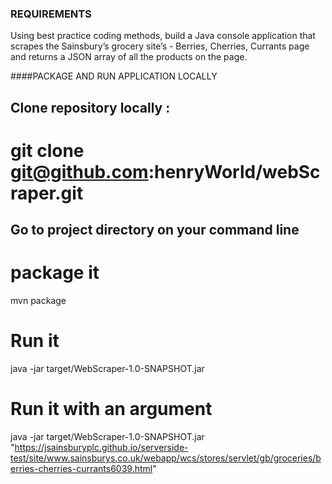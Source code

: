 ### REQUIREMENTS
Using best practice coding methods, build a Java console application that scrapes the Sainsbury’s grocery site’s - Berries, Cherries, Currants page and returns a JSON array of all the products on the page.

####PACKAGE AND RUN APPLICATION LOCALLY

## Clone repository locally :
# git clone git@github.com:henryWorld/webScraper.git

## Go to project directory on your command line
# package it
mvn package
# Run it 
java -jar  target/WebScraper-1.0-SNAPSHOT.jar

# Run it with an argument
java -jar  target/WebScraper-1.0-SNAPSHOT.jar "https://jsainsburyplc.github.io/serverside-test/site/www.sainsburys.co.uk/webapp/wcs/stores/servlet/gb/groceries/berries-cherries-currants6039.html"

